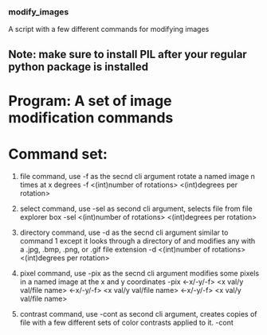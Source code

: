 ### modify_images ###
A script with a few different commands for modifying images
## Note: make sure to install PIL after your regular python package is installed
# Program: A set of image modification commands
# Command set:
  1)   file command, use -f as the secnd cli argument
       rotate a named image n times at x degrees
       <program name> -f <file name> <(int)number of rotations> <(int)degrees per rotation>
  
  2)   select command, use -sel as second cli argument, selects file from file explorer box
       <program name> -sel <(int)number of rotations> <(int)degrees per rotation>
         
  3)   directory command, use -d as the secnd cli argument
       similar to command 1 except it looks through a directory of and
       modifies any with a .jpg, .bmp, .png, or .gif file extension
       <program name> -d <directory of images> <(int)number of rotations> <(int)degrees per rotation>
         
  4)   pixel command, use -pix as the secnd cli argument
       modifies some pixels in a named image at the x and y coordinates
       <program name> -pix <-x/-y/-f> <x val/y val/file name> <-x/-y/-f> <x val/y val/file name> <-x/-y/-f> <x val/y val/file name>
         
  5)   contrast command, use -cont as second cli argument, creates copies of file with
       a few different sets of color contrasts applied to it.
       <program name> -cont
